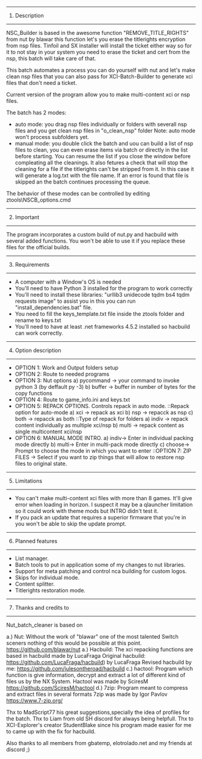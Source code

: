 ---------------
1. Description
---------------

NSC_Builder is based in the awesome function "REMOVE_TITLE_RIGHTS" from nut by blawar
this function let's you erase the titlerights encryption from nsp files.
Tinfoil and SX installer will install the ticket either way so for it to not stay in 
your system you need to erase the ticket and cert from the nsp, this batch will take
care of that.

This batch automates a process you can do yourself with nut and let's make clean nsp
files that you can also pass for XCI-Batch-Builder to generate xci files that don't
need a ticket.

Current version of the program allow you to make multi-content xci or nsp files.

The batch has 2 modes:

- auto mode: you drag nsp files individually or folders with severall nsp files and
you get clean nsp files in "o_clean_nsp" folder
Note: auto mode won't process subfolders yet.
- manual mode: you double click the batch and uou can build a list of nsp files to
clean, you can even erase items via batch or directly in the list before starting.
You can resume the list if you close the window before compleating all the cleanings.
It also fetures a check that will stop the cleaning for a file if the titlerights
can't be stripped from it. In this case it will generate a log.txt with the file name.
If an error is found that file is skipped an the batch continues processing the queue.

The behavior of these modes can be controlled by editing ztools\NSCB_options.cmd

---------------
2. Important
---------------

The program incorporates a custom build of nut.py and hacbuild with several added 
functions. You won't be able to use it if you replace these files for the official
builds.

---------------
3. Requirements
---------------

- A computer with a Window's OS is needed
- You'll need to have Python 3 installed for the program to work correctly
- You'll need to install these libraries: "urllib3 unidecode tqdm bs4 tqdm requests image"
  to assist you in this you can run "install_dependencies.bat" file.
- You need to fill the keys_template.txt file inside the ztools folder and rename to keys.txt
- You'll need to have at least .net frameworks 4.5.2 installed so hacbuild can work correctly.

---------------------
4. Option description
---------------------

* OPTION 1: Work and Output folders setup
* OPTION 2: Route to needed programs
* OPTION 3: Nut options
  a) pycommand -> your command to invoke python 3 (by deffault py -3)
  b) buffer -> buffer in number of bytes for the copy functions
* OPTION 4: Route to game_info.ini and keys.txt
* OPTION 5: REPACK OPTIONS. Controls repack in auto mode.
::Repack option for auto-mode
  a) xci -> repack as xci
  b) nsp -> repacck as nsp
  c) both -> repacck as both
::Type of repack for folders
  a) indiv -> repack content individually as multiple xci/nsp
  b) multi -> repack content as single multicontent xci/nsp
* OPTION 6: MANUAL MODE INTRO. 
  a) indiv-> Enter in individual packing mode directly
  b) multi-> Enter in multi-pack mode directly
  c) choose-> Prompt to choose the mode in which you want to enter
::OPTION 7: ZIP FILES -> Select if you want to zip things that will allow to restore nsp files
to original state.

---------------------
5. Limitations 
---------------------

- You can't make multi-content xci files with more than 8 games. It'll give error when loading
in horizon. I suspect it may be a qlauncher limitation so it could work with theme mods but INTRO
didn't test it.
- If you pack an update that requires a superior firmware that you're in you won't be able to skip
the update prompt.

---------------------
6. Planned features 
---------------------
- List manager.
- Batch tools to put in application some of my changes to nut libraries.
- Support for meta patching and control nca building for custom logos.
- Skips for individual mode.
- Content splitter.
- Titlerights restoration mode.

------------------------
7. Thanks and credits to 
------------------------

Nut_batch_cleaner is based on

a.) Nut: Without the work of "blawar" one of the most talented Switch sceners nothing of this would
be possible at this point.
https://github.com/blawar/nut
a.) Hacbuild: The xci repacking functions are based in hacbuild made by LucaFraga
Original hacbuild: https://github.com/LucaFraga/hacbuild) by LucaFraga
Revised hacbuild by me: https://github.com/julesontheroad/hacbuild
c.) hactool: Program which function is give information, decrypt and extract a lot of different kind of files us by the NX System.
Hactool was made by SciresM
https://github.com/SciresM/hactool
d.) 7zip: Program meant to compress and extract files in several formats
7zip was made by Igor Pavlov
https://www.7-zip.org/

Thx to MadScript77 his great suggestions,specially the idea of profiles for the batch.
Thx to Liam from old SH discord for always being helpfull.
Thx to XCI-Explorer's creator StudentBlake since his program made easier for me to came up with the fix for hacbuild.

Also thanks to all members from gbatemp, elotrolado.net and my friends at discord ;)
